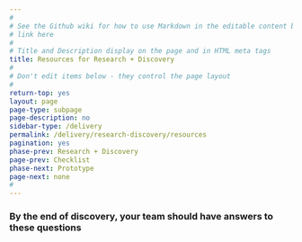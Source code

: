 ```yaml
---
#
# See the Github wiki for how to use Markdown in the editable content below:
# link here
#
# Title and Description display on the page and in HTML meta tags
title: Resources for Research + Discovery
#
# Don't edit items below - they control the page layout
#
return-top: yes
layout: page
page-type: subpage
page-description: no
sidebar-type: /delivery
permalink: /delivery/research-discovery/resources
pagination: yes
phase-prev: Research + Discovery
page-prev: Checklist
phase-next: Prototype
page-next: none
#
---
```


### By the end of discovery, your team should have answers to these questions